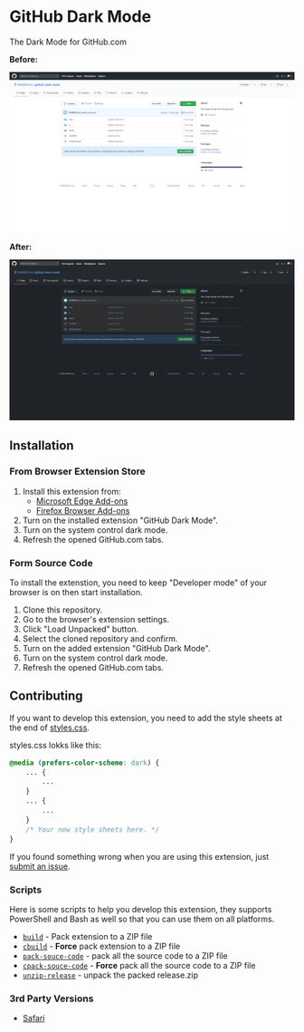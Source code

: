 # GitHub Dark Mode

The Dark Mode for GitHub.com

**Before:**

![The original light theme](./screenshots/screenshot-0.png)

**After:**

![When dark mode is on](./screenshots/screenshot-1.png)

## Installation

### From Browser Extension Store

1. Install this extension from:
    - [Microsoft Edge Add-ons](https://microsoftedge.microsoft.com/addons/detail/mkmlkegjpmlpmdddbibkainphcilpagm)
    - [Firefox Browser Add-ons](https://addons.mozilla.org/addon/github-dark-mode/)
2. Turn on the installed extension "GitHub Dark Mode".
3. Turn on the system control dark mode.
4. Refresh the opened GitHub.com tabs.

### Form Source Code

To install the extenstion, you need to keep "Developer mode" of your browser is on then start installation.

1. Clone this repository.
2. Go to the browser's extension settings.
3. Click "Load Unpacked" button.
4. Select the cloned repository and confirm.
5. Turn on the added extension "GitHub Dark Mode".
6. Turn on the system control dark mode.
7. Refresh the opened GitHub.com tabs.

## Contributing

If you want to develop this extension, you need to add the style sheets at the end of [styles.css](./styles/styles.css).

styles.css lokks like this:

```css
@media (prefers-color-scheme: dark) {
    ... {
        ...
    }
    ... {
        ...
    }
    /* Your new style sheets here. */
}
```

If you found something wrong when you are using this extension, just [submit an issue](https://github.com/MrWillCom/github-dark-mode/issues/new).

### Scripts

Here is some scripts to help you develop this extension, they supports PowerShell and Bash as well so that you can use them on all platforms.

- [`build`](./scripts/build.ps1) - Pack extension to a ZIP file
- [`cbuild`](./scripts/cbuild.ps1) - **Force** pack extension to a ZIP file
- [`pack-souce-code`](./scripts/pack-souce-code.ps1) - pack all the source code to a ZIP file
- [`cpack-souce-code`](./scripts/cpack-souce-code.ps1) - **Force** pack all the source code to a ZIP file
- [`unzip-release`](./scripts/unzip-release.ps1) - unpack the packed release.zip

### 3rd Party Versions

- [Safari](https://github.com/aeilot/github-dark-mode-safari)
